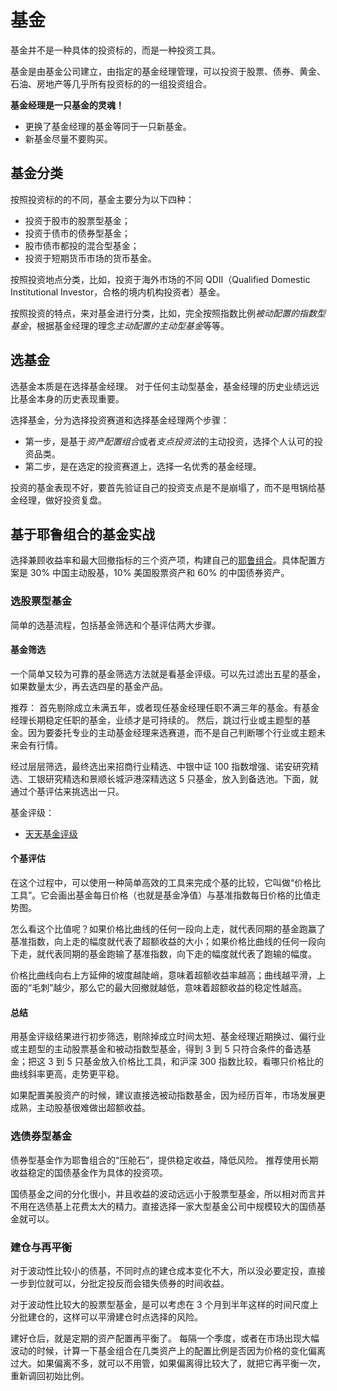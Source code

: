 # 基金

基金并不是一种具体的投资标的，而是一种投资工具。

基金是由基金公司建立，由指定的基金经理管理，可以投资于股票、债券、黄金、石油、房地产等几乎所有投资标的的一组投资组合。

**基金经理是一只基金的灵魂！**
- 更换了基金经理的基金等同于一只新基金。
- 新基金尽量不要购买。

## 基金分类

按照投资标的的不同，基金主要分为以下四种：
- 投资于股市的股票型基金；
- 投资于债市的债券型基金；
- 股市债市都投的混合型基金；
- 投资于短期货币市场的货币基金。

按照投资地点分类，比如，投资于海外市场的不同 QDII（Qualified Domestic Institutional Investor，合格的境内机构投资者）基金。

按照投资的特点，来对基金进行分类，比如，完全按照指数比例*被动配置的指数型基金*，根据基金经理的理念*主动配置的主动型基金*等等。

## 选基金

选基金本质是在选择基金经理。
对于任何主动型基金，基金经理的历史业绩远远比基金本身的历史表现重要。

选择基金，分为选择投资赛道和选择基金经理两个步骤：
- 第一步，是基于*资产配置组合*或者*支点投资法*的主动投资，选择个人认可的投资品类。
- 第二步，是在选定的投资赛道上，选择一名优秀的基金经理。

投资的基金表现不好，要首先验证自己的投资支点是不是崩塌了，而不是甩锅给基金经理，做好投资复盘。

## 基于耶鲁组合的基金实战

选择兼顾收益率和最大回撤指标的三个资产项，构建自己的[耶鲁组合](./portfolio-04.md)。具体配置方案是 30% 中国主动股基，10% 美国股票资产和 60% 的中国债券资产。

### 选股票型基金

简单的选基流程，包括基金筛选和个基评估两大步骤。

#### 基金筛选

一个简单又较为可靠的基金筛选方法就是看基金评级。可以先过滤出五星的基金，如果数量太少，再去选四星的基金产品。

推荐：
首先剔除成立未满五年，或者现任基金经理任职不满三年的基金。有基金经理长期稳定任职的基金，业绩才是可持续的。
然后，跳过行业或主题型的基金。因为要委托专业的主动基金经理来选赛道，而不是自己判断哪个行业或主题未来会有行情。

经过层层筛选，最终选出来招商行业精选、中银中证 100 指数增强、诺安研究精选、工银研究精选和景顺长城沪港深精选这 5 只基金，放入到备选池。下面，就通过个基评估来挑选出一只。

基金评级：
- [天天基金评级](https://fund.eastmoney.com/data/fundrating.html)

#### 个基评估

在这个过程中，可以使用一种简单高效的工具来完成个基的比较，它叫做“价格比工具”。它会画出基金每日价格（也就是基金净值）与基准指数每日价格的比值走势图。

怎么看这个比值呢？如果价格比曲线的任何一段向上走，就代表同期的基金跑赢了基准指数，向上走的幅度就代表了超额收益的大小；如果价格比曲线的任何一段向下走，就代表同期的基金跑输了基准指数，向下走的幅度就代表了跑输的幅度。

价格比曲线向右上方延伸的坡度越陡峭，意味着超额收益率越高；曲线越平滑，上面的“毛刺”越少，那么它的最大回撤就越低，意味着超额收益的稳定性越高。

#### 总结

用基金评级结果进行初步筛选，剔除掉成立时间太短、基金经理近期换过、偏行业或主题型的主动股票基金和被动指数型基金，得到 3 到 5 只符合条件的备选基金；把这 3 到 5 只基金放入价格比工具，和沪深 300 指数比较，看哪只价格比的曲线斜率更高，走势更平稳。

如果配置美股资产的时候，建议直接选被动指数基金，因为经历百年，市场发展更成熟，主动股基很难做出超额收益。

### 选债券型基金

债券型基金作为耶鲁组合的“压舱石”，提供稳定收益，降低风险。
推荐使用长期收益稳定的国债基金作为具体的投资项。

国债基金之间的分化很小，并且收益的波动远远小于股票型基金，所以相对而言并不用在选债基上花费太大的精力。直接选择一家大型基金公司中规模较大的国债基金就可以。

### 建仓与再平衡

对于波动性比较小的债基，不同时点的建仓成本变化不大，所以没必要定投，直接一步到位就可以，分批定投反而会错失债券的时间收益。

对于波动性比较大的股票型基金，是可以考虑在 3 个月到半年这样的时间尺度上分批建仓的，这样可以平滑建仓时点选择的风险。

建好仓后，就是定期的资产配置再平衡了。
每隔一个季度，或者在市场出现大幅波动的时候，计算一下基金组合在几类资产上的配置比例是否因为价格的变化偏离过大。如果偏离不多，就可以不用管，如果偏离得比较大了，就把它再平衡一次，重新调回初始比例。
